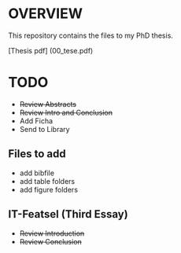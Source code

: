 # OVERVIEW

This repository contains the files to my PhD thesis.

[Thesis pdf]
(00_tese.pdf)

# TODO
- ~~Review Abstracts~~
- ~~Review Intro and Conclusion~~
- Add Ficha
- Send to Library 

## Files to add 
- add bibfile
- add table folders
- add figure folders

## IT-Featsel (Third Essay)
- ~~Review Introduction~~
- ~~Review Conclusion~~




